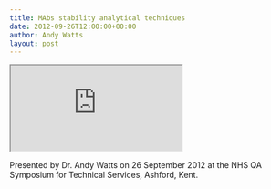 ```yaml
---
title: MAbs stability analytical techniques
date: 2012-09-26T12:00:00+00:00
author: Andy Watts
layout: post
---
```


<iframe src="https://www.slideshare.net/slideshow/embed_code/15515834"></iframe>

Presented by Dr. Andy Watts on 26 September 2012 at the NHS QA Symposium for Technical Services, Ashford, Kent.
